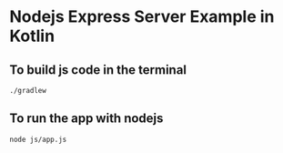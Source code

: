 # Nodejs Express Server Example in Kotlin

## To build js code in the terminal
```
./gradlew 
```

## To run the app with nodejs
```
node js/app.js
```